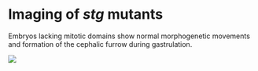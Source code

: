 # Imaging of *stg* mutants

Embryos lacking mitotic domains show normal morphogenetic movements and
formation of the cephalic furrow during gastrulation.

![](./figure.png)
